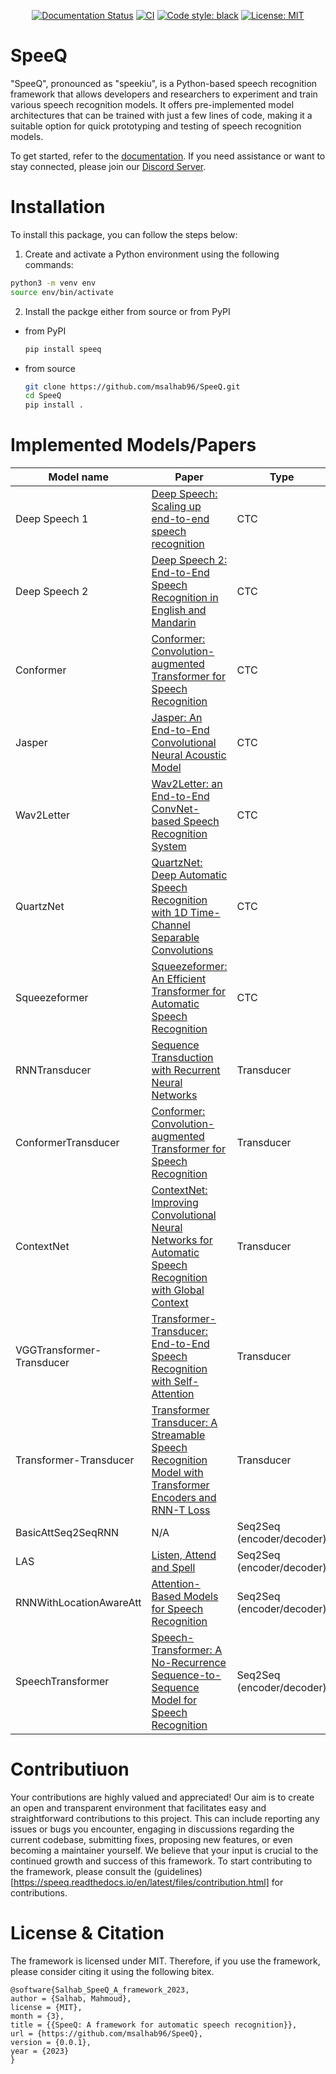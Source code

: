 <div align="center">

[![Documentation Status](https://readthedocs.org/projects/speeq/badge/?version=latest)](https://speeq.readthedocs.io/en/latest/?badge=latest)
[![CI](https://github.com/msalhab96/SpeeQ/actions/workflows/ci.yml/badge.svg?branch=main)](https://github.com/msalhab96/SpeeQ/actions/workflows/ci.yml)
[![Code style: black](https://img.shields.io/badge/code%20style-black-000000.svg)](https://github.com/psf/black)
[![License: MIT](https://img.shields.io/badge/License-MIT-yellow.svg)](https://opensource.org/licenses/MIT)


 </div>

# SpeeQ
"SpeeQ", pronounced as "speekiu", is a Python-based speech recognition framework that allows developers and researchers to experiment and train various speech recognition models. It offers pre-implemented model architectures that can be trained with just a few lines of code, making it a suitable option for quick prototyping and testing of speech recognition models.

To get started, refer to the [documentation](https://speeq.readthedocs.io/en/latest/). If you need assistance or want to stay connected, please join our [Discord Server](https://discord.gg/Zfuyt7F3ZY).


# Installation

To install this package, you can follow the steps below:

1. Create and activate a Python environment using the following commands:


```bash
python3 -m venv env
source env/bin/activate
```

2. Install the packge either from source or from PyPI

  * from PyPI

    ```bash
    pip install speeq
    ```


  * from source

    ```bash
    git clone https://github.com/msalhab96/SpeeQ.git
    cd SpeeQ
    pip install .
    ```

# Implemented Models/Papers

| Model name      | Paper | Type |
| ---------------------- | ---------------------- | ---------------------- |
| Deep Speech 1 | [Deep Speech: Scaling up end-to-end speech recognition](https://arxiv.org/abs/1412.5567) | CTC |
| Deep Speech 2 | [Deep Speech 2: End-to-End Speech Recognition in English and Mandarin](https://arxiv.org/abs/1512.02595) | CTC |
| Conformer | [Conformer: Convolution-augmented Transformer for Speech Recognition](https://arxiv.org/abs/2005.08100) | CTC |
| Jasper | [Jasper: An End-to-End Convolutional Neural Acoustic Model](https://arxiv.org/abs/1904.03288) | CTC |
| Wav2Letter | [Wav2Letter: an End-to-End ConvNet-based Speech Recognition System](https://arxiv.org/abs/1609.03193) | CTC |
| QuartzNet | [QuartzNet: Deep Automatic Speech Recognition with 1D Time-Channel Separable Convolutions](https://arxiv.org/abs/1910.10261) | CTC |
| Squeezeformer | [Squeezeformer: An Efficient Transformer for Automatic Speech Recognition](https://arxiv.org/abs/2206.00888) | CTC |
| RNNTransducer | [Sequence Transduction with Recurrent Neural Networks](https://arxiv.org/abs/1211.3711) | Transducer |
| ConformerTransducer | [Conformer: Convolution-augmented Transformer for Speech Recognition](https://arxiv.org/abs/2005.08100) | Transducer |
| ContextNet | [ContextNet: Improving Convolutional Neural Networks for Automatic Speech Recognition with Global Context](https://arxiv.org/abs/2005.03191) | Transducer |
| VGGTransformer-Transducer | [Transformer-Transducer: End-to-End Speech Recognition with Self-Attention](https://arxiv.org/abs/1910.12977) | Transducer |
| Transformer-Transducer | [Transformer Transducer: A Streamable Speech Recognition Model with Transformer Encoders and RNN-T Loss](https://arxiv.org/abs/2002.02562) | Transducer |
| BasicAttSeq2SeqRNN | N/A | Seq2Seq (encoder/decoder) |
| LAS | [Listen, Attend and Spell](https://arxiv.org/abs/1508.01211) | Seq2Seq (encoder/decoder) |
| RNNWithLocationAwareAtt | [Attention-Based Models for Speech Recognition](https://arxiv.org/abs/1506.07503) | Seq2Seq (encoder/decoder) |
| SpeechTransformer | [Speech-Transformer: A No-Recurrence Sequence-to-Sequence Model for Speech Recognition](https://ieeexplore.ieee.org/document/8462506) | Seq2Seq (encoder/decoder) |


# Contributiuon
Your contributions are highly valued and appreciated! Our aim is to create an open and transparent environment that facilitates easy and straightforward contributions to this project. This can include reporting any issues or bugs you encounter, engaging in discussions regarding the current codebase, submitting fixes, proposing new features, or even becoming a maintainer yourself. We believe that your input is crucial to the continued growth and success of this framework. To start contributing to the framework, please consult the (guidelines)[https://speeq.readthedocs.io/en/latest/files/contribution.html] for contributions.

# License & Citation
The framework is licensed under MIT. Therefore, if you use the framework, please consider citing it using the following bitex.

```
@software{Salhab_SpeeQ_A_framework_2023,
author = {Salhab, Mahmoud},
license = {MIT},
month = {3},
title = {{SpeeQ: A framework for automatic speech recognition}},
url = {https://github.com/msalhab96/SpeeQ},
version = {0.0.1},
year = {2023}
}
```
